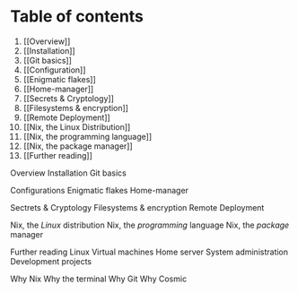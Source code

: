 
# Table of contents

1. [[Overview]]
2. [[Installation]]
3. [[Git basics]]
4. [[Configuration]]
5. [[Enigmatic flakes]]
6. [[Home-manager]]
7. [[Secrets & Cryptology]]
8. [[Filesystems & encryption]]
9. [[Remote Deployment]]
10. [[Nix, the Linux Distribution]]
11. [[Nix, the programming language]]
12. [[Nix, the package manager]]
13. [[Further reading]]


Overview 
Installation
Git basics

Configurations
Enigmatic flakes
Home-manager

Sectrets & Cryptology
Filesystems & encryption
Remote Deployment

Nix, the *Linux* distribution
Nix, the *programming* language
Nix, the *package* manager


Further reading
	Linux
	Virtual machines
	Home server
	System administration
	Development projects


Why Nix
Why the terminal
Why Git
Why Cosmic
